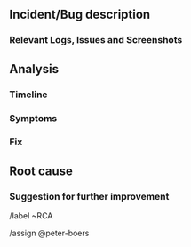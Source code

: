 ## Incident/Bug description

<!-- What happened? What was the bug you solved? Provide a brief summary of the incident or bug -->

### Relevant Logs, Issues and Screenshots

<!-- If this is a post mortem please link to the original issue or MR that fixed the problem or has a detailed log analysis -->

## Analysis

<!-- Give a brief summary of what happend leading up to the bug -->

### Timeline

<!-- Please provide a timeline of events leading to the bug/incident -->

### Symptoms

<!-- Please describe the symptoms -->

### Fix

<!-- How was this fixed? Please document tickets, MR's and indicate if the patch is temporary of a permanent solution -->

## Root cause

<!-- What is the underlying problem of this incident? -->

### Suggestion for further improvement

<!-- What do we need to change to prevent this happening again> -->

/label ~RCA

/assign @peter-boers

